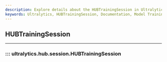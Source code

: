 ```yaml
---
description: Explore details about the HUBTrainingSession in Ultralytics framework. Learn to utilize this functionality for effective model training.
keywords: Ultralytics, HUBTrainingSession, Documentation, Model Training, AI, Machine Learning, YOLO
---
```


## HUBTrainingSession
---
### ::: ultralytics.hub.session.HUBTrainingSession
<br><br>
